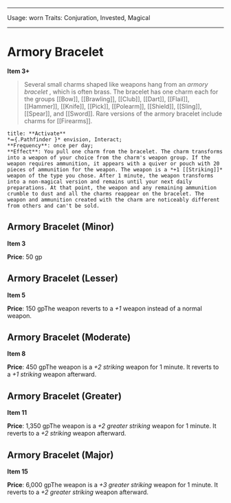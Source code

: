 
---
Usage: worn
Traits: Conjuration, Invested, Magical

---

# Armory Bracelet

**Item 3+**

> Several small charms shaped like weapons hang from an *armory bracelet* , which is often brass. The bracelet has one charm each for the groups [[Bow]], [[Brawling]], [[Club]], [[Dart]], [[Flail]], [[Hammer]], [[Knife]], [[Pick]], [[Polearm]], [[Shield]], [[Sling]], [[Spear]], and [[Sword]]. Rare versions of the armory bracelet include charms for [[Firearms]].

```ad-embed-ability
title: **Activate**
*⬺{.Pathfinder }* envision, Interact; 
**Frequency**: once per day;
**Effect**: You pull one charm from the bracelet. The charm transforms into a weapon of your choice from the charm's weapon group. If the weapon requires ammunition, it appears with a quiver or pouch with 20 pieces of ammunition for the weapon. The weapon is a *+1 [[Striking]]* weapon of the type you chose. After 1 minute, the weapon transforms into a non-magical version and remains until your next daily preparations. At that point, the weapon and any remaining ammunition crumble to dust and all the charms reappear on the bracelet. The weapon and ammunition created with the charm are noticeably different from others and can't be sold.

```

## Armory Bracelet (Minor)

**Item 3**

**Price**: 50 gp

## Armory Bracelet (Lesser)

**Item 5**

**Price**: 150 gpThe weapon reverts to a *+1* weapon instead of a normal weapon.

## Armory Bracelet (Moderate)

**Item 8**

**Price**: 450 gpThe weapon is a *+2 striking* weapon for 1 minute. It reverts to a *+1 striking* weapon afterward.

## Armory Bracelet (Greater)

**Item 11**

**Price**: 1,350 gpThe weapon is a *+2 greater striking* weapon for 1 minute. It reverts to a *+2 striking* weapon afterward.

## Armory Bracelet (Major)

**Item 15**

**Price**: 6,000 gpThe weapon is a *+3 greater striking* weapon for 1 minute. It reverts to a *+2 greater striking* weapon afterward.
